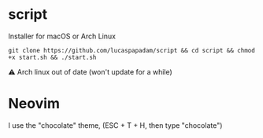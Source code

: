 # script 
Installer for macOS or Arch Linux

```shell
git clone https://github.com/lucaspapadam/script && cd script && chmod +x start.sh && ./start.sh
```
⚠️ Arch linux out of date (won't update for a while)

# Neovim
I use the "chocolate" theme, (ESC + T + H, then type "chocolate")
